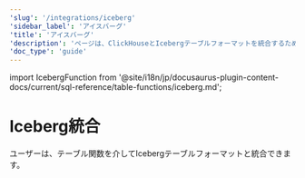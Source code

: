 ```yaml
---
'slug': '/integrations/iceberg'
'sidebar_label': 'アイスバーグ'
'title': 'アイスバーグ'
'description': 'ページは、ClickHouseとIcebergテーブルフォーマットを統合するために使用できるIcebergFunctionについて説明しています'
'doc_type': 'guide'
---
```


import IcebergFunction from '@site/i18n/jp/docusaurus-plugin-content-docs/current/sql-reference/table-functions/iceberg.md';


# Iceberg統合

ユーザーは、テーブル関数を介してIcebergテーブルフォーマットと統合できます。

<IcebergFunction/>
